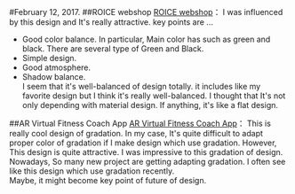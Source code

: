#February 12, 2017.
##ROICE webshop
[ROICE webshop](https://www.behance.net/gallery/48070467/ROICE-webshop)：
I was influenced by this design and It's really attractive. key points are ...
- Good color balance. In particular, Main color has such as green and black. There are several type of Green and Black.
- Simple design.
- Good atmosphere.
- Shadow balance.  
I seem that it's well-balanced of design totally. it includes like my favorite design but I think it's really well-balanced. I thought that It's not only depending with material design. If anything, it's like a flat design.

##AR Virtual Fitness Coach App
[AR Virtual Fitness Coach App](https://www.behance.net/gallery/45859207/AR-Virtual-Fitness-Coach-App-AR-)：
This is really cool design of gradation. In my case, It's quite difficult to adapt proper color of gradation if I make design which use gradation. However, This design is quite attractive. I was impressive to this gradation of design.  
Nowadays, So many new project are getting adapting gradation. I often see like this design which use gradation recently.  
Maybe, it might become key point of future of design.
